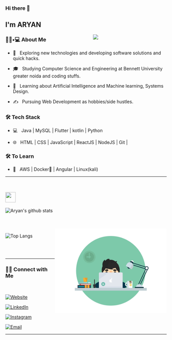 ### Hi there 👋<h2> I'm ARYAN</h2>

<img align='right' src="https://media.giphy.com/media/M9gbBd9nbDrOTu1Mqx/giphy.gif" width="230">

<h3> 👨🏻•💻 About Me </h3>



- 🤔 &nbsp; Exploring new technologies and developing software solutions and quick hacks.

- 🎓 &nbsp; Studying Computer Science and Engineering at Bennett University greater noida and coding stuffs.

- 🌱 &nbsp; Learning about Artificial Intelligence and Machine learning, Systems Design.

- ✍️ &nbsp; Pursuing Web Development as hobbies/side hustles.



<h3>🛠 Tech Stack</h3>



- 💻 &nbsp;  Java | MySQL | Flutter | kotlin | Python 

- 🌐 &nbsp; HTML | CSS | JavaScript | ReactJS | NodeJS | Git |

<!--

- 🛢 &nbsp; MySQL | MongoDB

- 🔧 &nbsp; Git | Firebase | Selenium | Tidyverse

- 🖥 &nbsp; Illustrator| Photoshop | InDesign

-->



<h3>🛠 To Learn</h3>

- 🔧 &nbsp; AWS | Docker🐳 | Angular | Linux(kali)

<hr>



<br/><br/>
<img height="32" width="32" src="https://cdn.jsdelivr.net/npm/simple-icons@v5/icons/JavaScript.svg" />

![Aryan's github stats](https://github-readme-stats.vercel.app/api?username=Aryan-goel&show_icons=true&theme=dark)

<br/>

<br/>

<img src="https://github.com/nirala69/nirala69/blob/master/70804f7e25b11f29db904f2fa7b4cd9d.gif" width="350" align='right'>

<!-- ![Top Langs](https://github-readme-stats.vercel.app/api/top-langs/?username=Aryan-goel&show_icons=true)  -->
![Top Langs](https://github-readme-stats.vercel.app/api/top-langs/?username=Aryan-goel&theme=tokyonight)
<!-- ![Aryan's GitHub stats](https://github-readme-stats.vercel.app/api?username=Aryan-goel&show_icons=true) -->



<br><br>



<hr>



<h3> 🤝🏻 Connect with Me </h3>

<br>



<p align="center">

<a href="https://aryangoel-68932.web.app/"><img alt="Website" src="https://img.shields.io/badge/https://aryangoel-68932.web.app/-black?style=flat-square&logo=google-chrome"></a>

<a href="https://www.linkedin.com/in/aryan-goel-547a93184/"><img alt="LinkedIn" src="https://img.shields.io/badge/LinkedIn-Aryan%20Goel-blue?style=flat-square&logo=linkedin"></a>

<a href="https://www.instagram.com/im_aryangoel/"><img alt="Instagram" src="https://img.shields.io/badge/Instagram-im_aryangoel-black?style=flat-square&logo=instagram"></a>

<a href="mailto:goel.aryan2406@gmail.com"><img alt="Email" src="https://img.shields.io/badge/Email-goel.aryan2406@gmail.com-blue?style=flat-square&logo=gmail"></a>

</p>










<hr>



